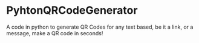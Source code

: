 # PyhtonQRCodeGenerator
A code in python to generate QR Codes for any text based, be it a link, or a message, make a QR code in seconds!

